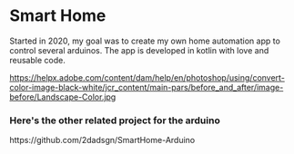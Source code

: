 # Smart Home

Started in 2020, my goal was to create my own home automation app to control several arduinos.
The app is developed in kotlin with love and reusable code.

https://helpx.adobe.com/content/dam/help/en/photoshop/using/convert-color-image-black-white/jcr_content/main-pars/before_and_after/image-before/Landscape-Color.jpg


<h3>Here's the other related project for the arduino</h3>
https://github.com/2dadsgn/SmartHome-Arduino
